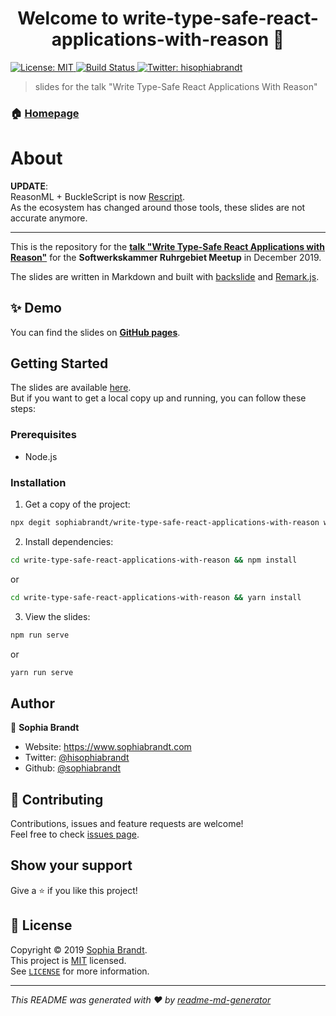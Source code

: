 <h1 align="center">Welcome to write-type-safe-react-applications-with-reason 👋</h1>
<p>
  <a href="https://choosealicense.com/licenses/mit/" target="_blank">
    <img alt="License: MIT" src="https://img.shields.io/badge/License-MIT-green.svg?style=flat-square" />
  </a>
  <a href="https://github.com/sophiabrandt/write-type-safe-react-applications-with-reason/commits/master" target="_blank">
      <img alt="Build Status" src="https://img.shields.io/github/workflow/status/sophiabrandt/write-type-safe-react-applications-with-reason/Build%20Slides?style=flat-square&logo=Github-Actions" />
    </a>
  <a href="https://twitter.com/hisophiabrandt" target="_blank">
    <img alt="Twitter: hisophiabrandt" src="https://img.shields.io/twitter/follow/hisophiabrandt.svg?style=social" />
  </a>
</p>

> slides for the talk &#34;Write Type-Safe React Applications With Reason&#34;

### 🏠 [Homepage](https://sophiabrandt.github.io/write-type-safe-react-applications-with-reason/slides.html)

# About

**UPDATE**:  
ReasonML + BuckleScript is now [Rescript](https://rescript-lang.org/blog/bucklescript-is-rebranding).  
As the ecosystem has changed around those tools, these slides are not accurate anymore.

---

This is the repository for the **[talk "Write Type-Safe React Applications with Reason"](https://www.meetup.com/de-DE/Softwerkskammer-Ruhrgebiet/events/266382434/)** for the **Softwerkskammer Ruhrgebiet Meetup** in December 2019.

The slides are written in Markdown and built with [backslide](https://github.com/sinedied/backslide) and [Remark.js](https://github.com/gnab/remark).


## ✨ Demo

You can find the slides on **[GitHub pages][slides]**.

## Getting Started

The slides are available [here][slides].  
But if you want to get a local copy up and running, you can follow these steps:

### Prerequisites

- Node.js

### Installation

1. Get a copy of the project:

```sh
npx degit sophiabrandt/write-type-safe-react-applications-with-reason write-type-safe-react-applications-with-reason
```

2. Install dependencies:

```sh
cd write-type-safe-react-applications-with-reason && npm install
```

or

```sh
cd write-type-safe-react-applications-with-reason && yarn install
```

3. View the slides:

```sh
npm run serve
```

or

```sh
yarn run serve
```

## Author

👤 **Sophia Brandt**

- Website: https://www.sophiabrandt.com
- Twitter: [@hisophiabrandt](https://twitter.com/hisophiabrandt)
- Github: [@sophiabrandt](https://github.com/sophiabrandt)

## 🤝 Contributing

Contributions, issues and feature requests are welcome!<br />Feel free to check [issues page](https://github.com/sophiabrandt/write-type-safe-react-applications-with-reason/issues).

## Show your support

Give a ⭐️ if you like this project!

## 📝 License

Copyright © 2019 [Sophia Brandt](https://github.com/sophiabrandt).<br />
This project is [MIT](https://choosealicense.com/licenses/mit/) licensed.  
See [`LICENSE`](LICENSE.txt) for more information.

---

_This README was generated with ❤️ by [readme-md-generator](https://github.com/kefranabg/readme-md-generator)_

[slides]: https://sophiabrandt.github.io/write-type-safe-react-applications-with-reason/slides.html

